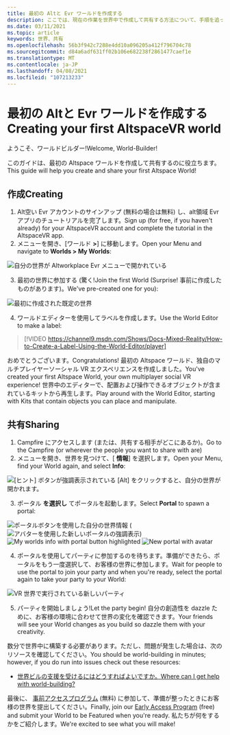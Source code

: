 ```yaml
---
title: 最初の Altと Evr ワールドを作成する
description: ここでは、現在の作業を世界中で作成して共有する方法について、手順を追って説明します。
ms.date: 03/11/2021
ms.topic: article
keywords: 世界、共有
ms.openlocfilehash: 56b3f942c7288e4dd10a096205a412f796704c78
ms.sourcegitcommit: d84a6adf631ff02b106e682238f2861477caef1e
ms.translationtype: MT
ms.contentlocale: ja-JP
ms.lasthandoff: 04/08/2021
ms.locfileid: "107213233"
---
```

# <a name="creating-your-first-altspacevr-world"></a><span data-ttu-id="31feb-104">最初の Altと Evr ワールドを作成する</span><span class="sxs-lookup"><span data-stu-id="31feb-104">Creating your first AltspaceVR world</span></span>

<span data-ttu-id="31feb-105">ようこそ、ワールドビルダー!</span><span class="sxs-lookup"><span data-stu-id="31feb-105">Welcome, World-Builder!</span></span>

<span data-ttu-id="31feb-106">このガイドは、最初の Altspace ワールドを作成して共有するのに役立ちます。</span><span class="sxs-lookup"><span data-stu-id="31feb-106">This guide will help you create and share your first Altspace World!</span></span>

## <a name="creating"></a><span data-ttu-id="31feb-107">作成</span><span class="sxs-lookup"><span data-stu-id="31feb-107">Creating</span></span>

1. <span data-ttu-id="31feb-108">Alt空い Evr アカウントのサインアップ (無料の場合は無料) し、alt領域 Evr アプリのチュートリアルを完了します。</span><span class="sxs-lookup"><span data-stu-id="31feb-108">Sign up (for free, if you haven't already) for your AltspaceVR account and complete the tutorial in the AltspaceVR app.</span></span>
2. <span data-ttu-id="31feb-109">メニューを開き、[ワールド **>**] に移動します。</span><span class="sxs-lookup"><span data-stu-id="31feb-109">Open your Menu and navigate to **Worlds > My Worlds**:</span></span>

![自分の世界が Altworkplace Evr メニューで開かれている](images/world-building-img-01.png)

3. <span data-ttu-id="31feb-111">最初の世界に参加する (驚く!</span><span class="sxs-lookup"><span data-stu-id="31feb-111">Join the first World (Surprise!</span></span> <span data-ttu-id="31feb-112">事前に作成したものがあります)。</span><span class="sxs-lookup"><span data-stu-id="31feb-112">We've pre-created one for you):</span></span>

![最初に作成された既定の世界](images/world-building-img-02.png)

4. <span data-ttu-id="31feb-114">ワールドエディターを使用してラベルを作成します。</span><span class="sxs-lookup"><span data-stu-id="31feb-114">Use the World Editor to make a label:</span></span>

> [!VIDEO https://channel9.msdn.com/Shows/Docs-Mixed-Reality/How-to-Create-a-Label-Using-the-World-Editor/player]

<span data-ttu-id="31feb-115">おめでとうございます。</span><span class="sxs-lookup"><span data-stu-id="31feb-115">Congratulations!</span></span> <span data-ttu-id="31feb-116">最初の Altspace ワールド、独自のマルチプレイヤーソーシャル VR エクスペリエンスを作成しました。</span><span class="sxs-lookup"><span data-stu-id="31feb-116">You've created your first Altspace World, your own multiplayer social VR experience!</span></span> <span data-ttu-id="31feb-117">世界中のエディターで、配置および操作できるオブジェクトが含まれているキットから再生します。</span><span class="sxs-lookup"><span data-stu-id="31feb-117">Play around with the World Editor, starting with Kits that contain objects you can place and manipulate.</span></span>

## <a name="sharing"></a><span data-ttu-id="31feb-118">共有</span><span class="sxs-lookup"><span data-stu-id="31feb-118">Sharing</span></span>

1. <span data-ttu-id="31feb-119">Campfire にアクセスします (または、共有する相手がどこにあるか)。</span><span class="sxs-lookup"><span data-stu-id="31feb-119">Go to the Campfire (or wherever the people you want to share with are)</span></span>
2. <span data-ttu-id="31feb-120">メニューを開き、世界を見つけて、[ **情報**] を選択します。</span><span class="sxs-lookup"><span data-stu-id="31feb-120">Open your Menu, find your World again, and select **Info**:</span></span>

![[ヒント] ボタンが強調表示されている [Alt] をクリックすると、自分の世界が開かれます。](images/world-building-img-03.png)

3. <span data-ttu-id="31feb-122">ポータル **を選択し** てポータルを起動します。</span><span class="sxs-lookup"><span data-stu-id="31feb-122">Select **Portal** to spawn a portal:</span></span>

<span data-ttu-id="31feb-123">![ポータルボタンを使用した自分の世界情報 ( ](images/world-building-img-04.png)
 ![ アバターを使用した新しいポータルの強調表示)](images/world-building-img-05.png)</span><span class="sxs-lookup"><span data-stu-id="31feb-123">![My worlds info with portal button highlighted](images/world-building-img-04.png)
![New portal with avatar](images/world-building-img-05.png)</span></span>

4. <span data-ttu-id="31feb-124">ポータルを使用してパーティに参加するのを待ちます。準備ができたら、ポータルをもう一度選択して、お客様の世界に参加します。</span><span class="sxs-lookup"><span data-stu-id="31feb-124">Wait for people to use the portal to join your party and when you're ready, select the portal again to take your party to your World:</span></span>

![VR 世界で実行されている新しいパーティ](images/world-building-img-06.png)

5. <span data-ttu-id="31feb-126">パーティを開始しましょう!</span><span class="sxs-lookup"><span data-stu-id="31feb-126">Let the party begin!</span></span> <span data-ttu-id="31feb-127">自分の創造性を dazzle ために、お客様の環境に合わせて世界の変化を確認できます。</span><span class="sxs-lookup"><span data-stu-id="31feb-127">Your friends will see your World changes as you build so dazzle them with your creativity.</span></span>

<span data-ttu-id="31feb-128">数分で世界中に構築する必要があります。ただし、問題が発生した場合は、次のリソースを確認してください。</span><span class="sxs-lookup"><span data-stu-id="31feb-128">You should be world-building in minutes; however, if you do run into issues check out these resources:</span></span>
* [<span data-ttu-id="31feb-129">世界ビルの支援を受けるにはどうすればよいですか。</span><span class="sxs-lookup"><span data-stu-id="31feb-129">Where can I get help with world-building?</span></span>](getting-help.md)

<span data-ttu-id="31feb-130">最後に、 [事前アクセスプログラム](early-access.md) (無料) に参加して、準備が整ったときにお客様の世界を提出してください。</span><span class="sxs-lookup"><span data-stu-id="31feb-130">Finally, join our [Early Access Program](early-access.md) (free) and submit your World to be Featured when you're ready.</span></span> <span data-ttu-id="31feb-131">私たちが何をするかをご紹介します。</span><span class="sxs-lookup"><span data-stu-id="31feb-131">We're excited to see what you will make!</span></span>